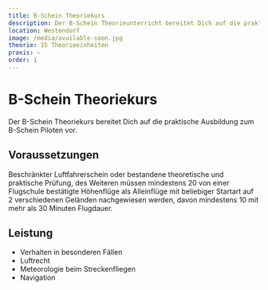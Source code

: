 ```yaml
---
title: B-Schein Theoriekurs
description: Der B-Schein Theorieunterricht bereitet Dich auf die praktische Ausbildung zum B-Schein Piloten vor. Es werden die Fächer Verhalten in besonderen Fällen, Luftrecht, Meteorologie beim Streckenfliegen und Navigation besprochen.
location: Westendorf
image: /media/available-soon.jpg
theorie: 15 Theorieeinheiten
praxis: –
order: 1
---
```


# B-Schein Theoriekurs

Der B-Schein Theoriekurs bereitet Dich auf die praktische Ausbildung zum B-Schein Piloten vor.

## Voraussetzungen

Beschränkter Luftfahrerschein oder bestandene theoretische und praktische Prüfung, des Weiteren müssen mindestens 20 von einer Flugschule bestätigte Höhenflüge als Alleinflüge mit beliebiger Startart auf 2 verschiedenen Geländen nachgewiesen werden, davon mindestens 10 mit mehr als 30 Minuten Flugdauer.

## Leistung

* Verhalten in besonderen Fällen
* Luftrecht
* Meteorologie beim Streckenfliegen
* Navigation
